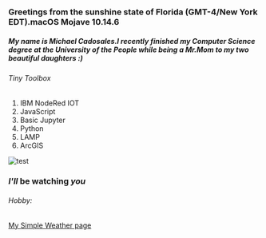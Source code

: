 ### Greetings from the sunshine state of Florida (GMT-4/New York EDT).macOS Mojave 10.14.6
##### My name is Michael Cadosales.I recently finished my Computer Science degree at the University of the People while being a Mr.Mom to my two beautiful daughters :)
###### Tiny Toolbox
1. IBM NodeRed IOT
2. JavaScript 
3. Basic Jupyter 
4. Python 
5. LAMP  
6. ArcGIS



![test](https://www.ssd.noaa.gov/jma/twpac/ft-l.gif)

### *I'll* be watching  *you*


###### Hobby:
[My Simple Weather page]( https://www.arcgis.com/home/webmap/viewer.html?webmap=5e7f16de8339411b900cd9cafefb4bda)

